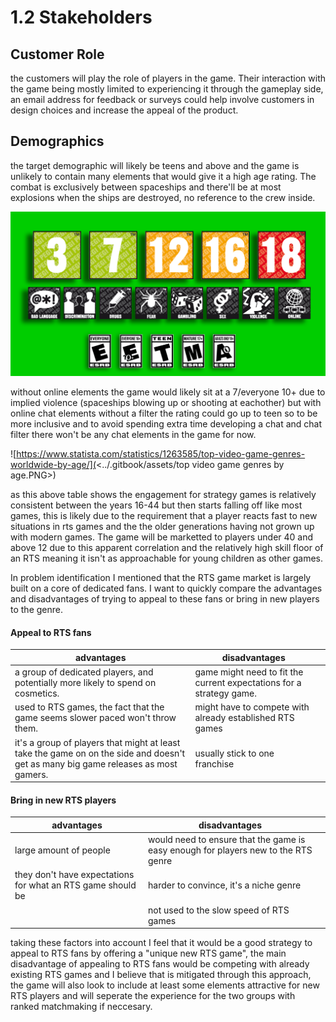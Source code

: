 # 1.2 Stakeholders

## Customer Role

the customers will play the role of players in the game. Their interaction with the game being mostly limited to experiencing it through the gameplay side, an email address for feedback or surveys could help involve customers in design choices and increase the appeal of the product.

## Demographics

the target demographic will likely be teens and above and the game is unlikely to contain many elements that would give it a high age rating. The combat is exclusively between spaceships and there'll be at most explosions when the ships are destroyed, no reference to the crew inside.

![PEGI and ESRB age rating systems for video games.](../.gitbook/assets/image.png)

without online elements the game would likely sit at a 7/everyone 10+ due to implied violence (spaceships blowing up or shooting at eachother) but with online chat elements without a filter the rating could go up to teen so to be more inclusive and to avoid spending extra time developing a chat and chat filter there won't be any chat elements in the game for now.

![https://www.statista.com/statistics/1263585/top-video-game-genres-worldwide-by-age/](<../.gitbook/assets/top video game genres by age.PNG>)

as this above table shows the engagement for strategy games is relatively consistent between the years 16-44 but then starts falling off like most games, this is likely due to the requirement that a player reacts fast to new situations in rts games and the the older generations having not grown up with modern games. The game will be marketted to players under 40 and above 12 due to this apparent correlation and the relatively high skill floor of an RTS meaning it isn't as approachable for young children as other games.

In problem identification I mentioned that the RTS game market is largely built on a core of dedicated fans. I want to quickly compare the advantages and disadvantages of trying to appeal to these fans or bring in new players to the genre.

#### Appeal to RTS fans

| advantages                                                                                                                         | disadvantages                                                        |   |
| ---------------------------------------------------------------------------------------------------------------------------------- | -------------------------------------------------------------------- | - |
| a group of dedicated players, and potentially more likely to spend on cosmetics.                                                   | game might need to fit the current expectations for a strategy game. |   |
| used to RTS games, the fact that the game seems slower paced won't throw them.                                                     | might have to compete with already established RTS games             |   |
| it's a group of players that might at least take the game on on the side and doesn't get as many big game releases as most gamers. | usually stick to one franchise                                       |   |

#### Bring in new RTS players

| advantages                                                  | disadvantages                                                                      |   |
| ----------------------------------------------------------- | ---------------------------------------------------------------------------------- | - |
| large amount of people                                      | would need to ensure that the game is easy enough for players new to the RTS genre |   |
| they don't have expectations for what an RTS game should be | harder to convince, it's a niche genre                                             |   |
|                                                             | not used to the slow speed of RTS games                                            |   |

taking these factors into account I feel that it would be a good strategy to appeal to RTS fans by offering a "unique new RTS game", the main disadvantage of appealing to RTS fans would be competing with already existing RTS games and I believe that is mitigated through this approach, the game will also look to include at least some elements attractive for new RTS players and will seperate the experience for the two groups with ranked matchmaking if neccesary.
